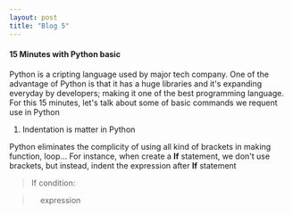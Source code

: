 ```yaml
---
layout: post
title: "Blog 5"
---
```


#### 15 Minutes with Python basic

Python is a cripting language used by major tech company. One of the advantage of Python is that it has a huge libraries and it's expanding everyday by developers; making it one of the best programming language. For this 15 minutes, let's talk about some of basic commands we requent use in Python

1. Indentation is matter in Python

Python eliminates the complicity of using all kind of brackets in making function, loop... For instance, when create  a **If** statement, we don't use brackets, but instead, indent the expression after **If** statement

> If condition:

  >   &nbsp; &nbsp;   expression

